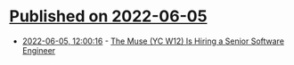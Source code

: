 # [Published on 2022-06-05](index.md)

* [2022-06-05, 12:00:16](https://news.ycombinator.com/item?id=31630189) - [The Muse (YC W12) Is Hiring a Senior Software Engineer](https://www.themuse.com/jobs/themuse/senior-software-engineer)
